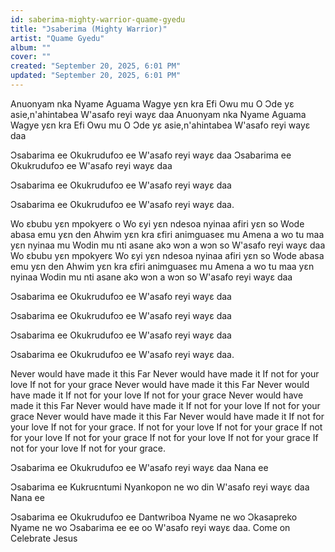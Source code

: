 ```yaml
---
id: saberima-mighty-warrior-quame-gyedu
title: "Ɔsaberima (Mighty Warrior)"
artist: "Quame Gyedu"
album: ""
cover: ""
created: "September 20, 2025, 6:01 PM"
updated: "September 20, 2025, 6:01 PM"
---
```



Anuonyam nka
Nyame Aguama
Wagye yɛn kra
Efi Owu mu O
Ɔde yɛ asie,n'ahintabea
W'asafo reyi wayɛ daa
Anuonyam nka
Nyame Aguama
Wagye yɛn kra
Efi Owu mu O
Ɔde yɛ asie,n'ahintabea
W'asafo reyi wayɛ daa

Ɔsabarima ee
Okukrudufoɔ ee
W'asafo reyi wayɛ daa
Ɔsabarima ee
Okukrudufoɔ ee
W'asafo reyi wayɛ daa

Ɔsabarima ee
Okukrudufoɔ ee
W'asafo reyi wayɛ daa

Ɔsabarima ee
Okukrudufoɔ ee
W'asafo reyi wayɛ daa.

Wo ɛbubu yɛn mpokyerɛ o
Wo ɛyi yɛn ndesoa nyinaa afiri yɛn so
Wode abasa emu yɛn den
Ahwim yɛn kra ɛfiri animguaseɛ mu
Amena a wo tu maa yɛn nyinaa mu
Wodin mu nti asane akɔ wɔn a wɔn so
W'asafo reyi wayɛ daa
Wo ɛbubu yɛn mpokyerɛ
Wo ɛyi yɛn ndesoa nyinaa afiri yɛn so
Wode abasa emu yɛn den
Ahwim yɛn kra ɛfiri animguaseɛ mu
Amena a wo tu maa yɛn nyinaa
Wodin mu nti asane akɔ wɔn a wɔn so
W'asafo reyi wayɛ daa

Ɔsabarima ee
Okukrudufoɔ ee
W'asafo reyi wayɛ daa

Ɔsabarima ee
Okukrudufoɔ ee
W'asafo reyi wayɛ daa

Ɔsabarima ee
Okukrudufoɔ ee
W'asafo reyi wayɛ daa

Ɔsabarima ee
Okukrudufoɔ ee
W'asafo reyi wayɛ daa.

Never would have made it this Far
Never would have made it
If not for your love
If not for your grace
Never would have made it this Far
Never would have made it
If not for your love
If not for your grace
Never would have made it this Far
Never would have made it
If not for your love
If not for your grace
Never would have made it this Far
Never would have made it
If not for your love
If not for your grace.
If not for your love
If not for your grace
If not for your love
If not for your grace
If not for your love
If not for your grace
If not for your love
If not for your grace.

Ɔsabarima ee
Okukrudufoɔ ee
W'asafo reyi wayɛ daa Nana ee

Ɔsabarima ee
Kukruɛntumi Nyankopon ne wo din
W'asafo reyi wayɛ daa Nana ee

Ɔsabarima ee
Okukrudufoɔ ee
Dantwriboa Nyame ne wo
Ɔkasapreko Nyame ne wo
Ɔsabarima ee ee oo
W'asafo reyi wayɛ daa.
Come on Celebrate Jesus
